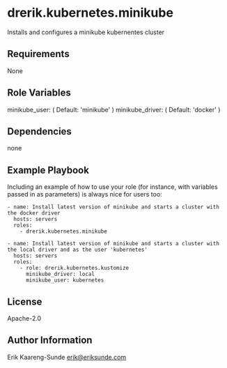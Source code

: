 drerik.kubernetes.minikube
=========

Installs and configures a minikube kubernentes cluster

Requirements
------------

None

Role Variables
--------------

minikube_user: ( Default: 'minikube' )
minikube_driver: ( Default: 'docker' )

Dependencies
------------

none

Example Playbook
----------------

Including an example of how to use your role (for instance, with variables passed in as parameters) is always nice for users too:

    - name: Install latest version of minikube and starts a cluster with the docker driver
      hosts: servers
      roles:
        - drerik.kubernetes.minikube

    - name: Install latest version of minikube and starts a cluster with the local driver and as the user 'kubernetes'
      hosts: servers
      roles:
        - role: drerik.kubernetes.kustomize
          minikube_driver: local
          minikube_user: kubernetes

        

License
-------

Apache-2.0

Author Information
------------------

Erik Kaareng-Sunde <erik@eriksunde.com>
